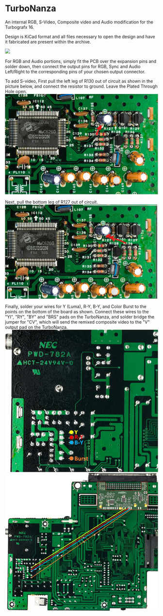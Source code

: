# TurboNanza
An internal RGB, S-Video, Composite video and Audio modification for the Turbografx 16.

Design is KiCad format and all files necessary to open the design and have it fabricated are present within the archive.

![](/images/AsssembledPCB.jpg?raw=true "")


For RGB and Audio portions, simply fit the PCB over the expansion pins and solder down, then connect the output pins for RGB, Sync and Audio Left/Right to the corresponding pins of your chosen output connector.

To add S-video, First pull the left leg of R130 out of circuit as shown in the picture below, and connect the resistor to ground. Leave the Plated Through Hole open.
![Step 1](/images/Assembly%20Step%201.jpg?raw=true "Step 1")


Next, pull the bottom leg of R127 out of circuit.
![Step 2](/images/Assembly%20Step%202.jpg?raw=true "Step 2")

Finally, solder your wires for Y (Luma), R-Y, B-Y, and Color Burst to the points on the bottom of the board as shown. Connect these wires to the "YI", "RY", "BY" and "BRS" pads on the TurboNanza, and solder bridge the jumper for "CV", which will send the remixed composite video to the "V" output pad on the TurboNanza.
![Step 3](/images/Assembly%20Step%203.jpg?raw=true "Step 3")
![Step 4](/images/Assembly%20Step%204.jpg?raw=true "Step 4")
